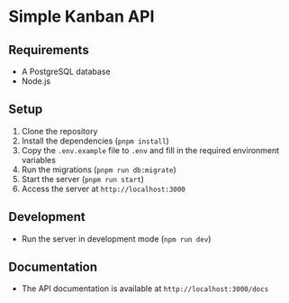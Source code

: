 # Simple Kanban API

## Requirements

- A PostgreSQL database
- Node.js

## Setup

1. Clone the repository
2. Install the dependencies (`pnpm install`)
3. Copy the `.env.example` file to `.env` and fill in the required environment variables
4. Run the migrations (`pnpm run db:migrate`)
5. Start the server (`pnpm run start`)
6. Access the server at `http://localhost:3000`

## Development

- Run the server in development mode (`npm run dev`)

## Documentation

- The API documentation is available at `http://localhost:3000/docs`
